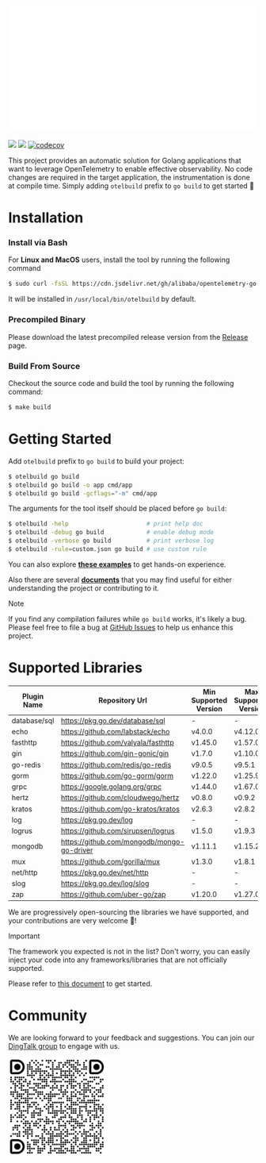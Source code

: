 ![](docs/anim-logo.svg)

[![](https://shields.io/badge/Docs-English-blue?logo=Read%20The%20Docs)](./docs)
[![](https://shields.io/badge/Readme-中文-blue?logo=Read%20The%20Docs)](./docs/README_CN.md)
[![codecov](https://codecov.io/gh/alibaba/opentelemetry-go-auto-instrumentation/branch/main/graph/badge.svg)](https://codecov.io/gh/alibaba/opentelemetry-go-auto-instrumentation)

This project provides an automatic solution for Golang applications that want to
leverage OpenTelemetry to enable effective observability. No code changes are
required in the target application, the instrumentation is done at compile
time. Simply adding `otelbuild` prefix to `go build` to get started :rocket:

# Installation

### Install via Bash
For **Linux and MacOS** users, install the tool by running the following command
```bash
$ sudo curl -fsSL https://cdn.jsdelivr.net/gh/alibaba/opentelemetry-go-auto-instrumentation@main/install.sh | sudo bash
```
It will be installed in `/usr/local/bin/otelbuild` by default.

### Precompiled Binary

Please download the latest precompiled release version from
the [Release](https://github.com/alibaba/opentelemetry-go-auto-instrumentation/releases)
page.

### Build From Source

Checkout the source code and build the tool by running the following command:

```bash
$ make build
```

# Getting Started

Add `otelbuild` prefix to `go build` to build your project:

```bash
$ otelbuild go build
$ otelbuild go build -o app cmd/app
$ otelbuild go build -gcflags="-m" cmd/app
```
The arguments for the tool itself should be placed before `go build`:

```bash
$ otelbuild -help                      # print help doc
$ otelbuild -debug go build            # enable debug mode
$ otelbuild -verbose go build          # print verbose log
$ otelbuild -rule=custom.json go build # use custom rule
```

You can also explore [**these examples**](./example/) to get hands-on experience.

Also there are several [**documents**](./docs) that you may find useful for either understanding the project or contributing to it.

> [!NOTE]
> If you find any compilation failures while `go build` works, it's likely a bug.
> Please feel free to file a bug
> at [GitHub Issues](https://github.com/alibaba/opentelemetry-go-auto-instrumentation/issues)
> to help us enhance this project.

# Supported Libraries

| Plugin Name  | Repository Url                             | Min Supported Version | Max Supported Version |
| ------------ | ------------------------------------------ | --------------------- | --------------------- |
| database/sql | https://pkg.go.dev/database/sql            | -                     | -                     |
| echo         | https://github.com/labstack/echo           | v4.0.0                | v4.12.0               |
| fasthttp     | https://github.com/valyala/fasthttp        | v1.45.0               | v1.57.0               |
| gin          | https://github.com/gin-gonic/gin           | v1.7.0                | v1.10.0               |
| go-redis     | https://github.com/redis/go-redis          | v9.0.5                | v9.5.1                |
| gorm         | https://github.com/go-gorm/gorm            | v1.22.0               | v1.25.9               |
| grpc         | https://google.golang.org/grpc             | v1.44.0               | v1.67.0               |
| hertz        | https://github.com/cloudwego/hertz         | v0.8.0                | v0.9.2                |
| kratos       | https://github.com/go-kratos/kratos        | v2.6.3                | v2.8.2                |
| log          | https://pkg.go.dev/log                     | -                     | -                     |
| logrus       | https://github.com/sirupsen/logrus         | v1.5.0                | v1.9.3                |
| mongodb      | https://github.com/mongodb/mongo-go-driver | v1.11.1               | v1.15.2               |
| mux          | https://github.com/gorilla/mux             | v1.3.0                | v1.8.1                |
| net/http     | https://pkg.go.dev/net/http                | -                     | -                     |
| slog         | https://pkg.go.dev/log/slog                | -                     | -                     |
| zap          | https://github.com/uber-go/zap             | v1.20.0               | v1.27.0               |

We are progressively open-sourcing the libraries we have supported, and your contributions are very welcome 💖!

> [!IMPORTANT]
> The framework you expected is not in the list? Don't worry, you can easily inject your code into any frameworks/libraries that are not officially supported.
>
> Please refer to [this document](./docs/how-to-add-a-new-rule.md) to get started.

# Community

We are looking forward to your feedback and suggestions. You can join
our [DingTalk group](https://qr.dingtalk.com/action/joingroup?code=v1,k1,GyDX5fUTYnJ0En8MrVbHBYTGUcPXJ/NdsmLODGibd0w=&_dt_no_comment=1&origin=11? )
to engage with us.

<img src="docs/dingtalk.png" height="200">
